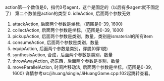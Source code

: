 action第一个数值是0，指代0号agent，这个是固定的（以后有多agent就不固定了）
第二个数值是action的类型
0. idleAction, 后面两个参数无效
1. attackAction, 后面两个参数是坐标，(范围是0-39, 1600)
2. collectAction, 后面两个参数是坐标，(范围是0-39, 1600)
3. pickupAction, 后面两个参数是类别，数量，类别是ismaterial的所有item
4. consumeAction, 后面两个参数是类别，数量
5. equipAction, 后面两个参数是类别，穿脱(0穿1脱)
6. synthesisAction, 合成，后面两个参数是类别，数量
7. throwAwayAction, 扔东西，后面两个参数是类别，数量
8. moveParallelAction, 时间片移动法, 后面两个参数是坐标，(范围是0-39, 1600)
详情参考src/jihuang/single/JiHuangGame.cpp:102起跳转查看。